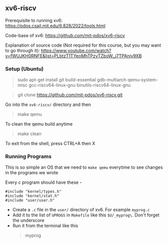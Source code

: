 ## xv6-riscv  

Prerequisite to running xv6: https://pdos.csail.mit.edu/6.828/2022/tools.html

Code-base of xv6: https://github.com/mit-pdos/xv6-riscv

Explanation of source code (Not required for this course, but you may want to go through it):
https://www.youtube.com/watch?v=fWUJKH0RNFE&list=PLbtzT1TYeoMhTPzyTZboW_j7TPAnjv9XB

### Setup (Ubuntu)
> sudo apt-get install git build-essential gdb-multiarch qemu-system-misc gcc-riscv64-linux-gnu binutils-riscv64-linux-gnu 

> git clone https://github.com/mit-pdos/xv6-riscv.git  

Go into the `xv6-riscv/` directory and then
> make qemu

To clean the qemu build anytime
> make clean

To exit from the shell, press CTRL+A then X

### Running Programs
This is so simple an OS that we need to `make qemu` everytime to see changes in the programs we wrote

Every c program should have these -
```
#include "kernel/types.h"
#include "kernel/stat.h"
#include "user/user.h"
```

- Create a `.c` file in the `user/` directory of xv6. For example `myprog.c`
- Add it to the list of `UPROGS` in `Makefile` like this `$U/_myprog\`. Don't forget the underscore
- Run it from the terminal like this
  >myprog